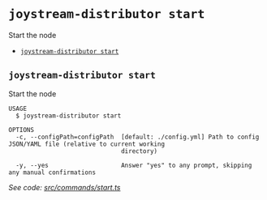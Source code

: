 `joystream-distributor start`
=============================

Start the node

* [`joystream-distributor start`](#joystream-distributor-start)

## `joystream-distributor start`

Start the node

```
USAGE
  $ joystream-distributor start

OPTIONS
  -c, --configPath=configPath  [default: ./config.yml] Path to config JSON/YAML file (relative to current working
                               directory)

  -y, --yes                    Answer "yes" to any prompt, skipping any manual confirmations
```

_See code: [src/commands/start.ts](https://github.com/Joystream/joystream/blob/master/src/commands/start.ts)_
